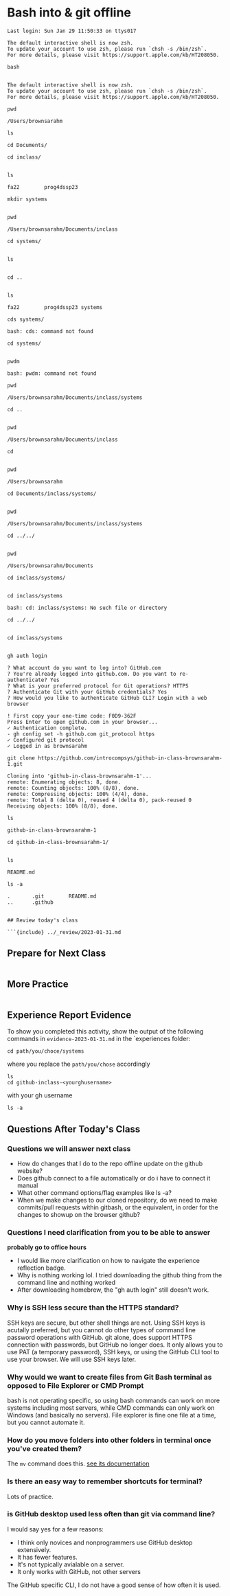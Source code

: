 # Bash into & git offline 

```
Last login: Sun Jan 29 11:50:33 on ttys017

The default interactive shell is now zsh.
To update your account to use zsh, please run `chsh -s /bin/zsh`.
For more details, please visit https://support.apple.com/kb/HT208050.
```


```
bash
```

```

The default interactive shell is now zsh.
To update your account to use zsh, please run `chsh -s /bin/zsh`.
For more details, please visit https://support.apple.com/kb/HT208050.
```


```
pwd
```

```
/Users/brownsarahm
```


```
ls
```


```
cd Documents/
```

```
cd inclass/
```

```
```


```
ls
```

```
fa22		prog4dssp23
```


```
mkdir systems
```

```
```


```
pwd
```

```
/Users/brownsarahm/Documents/inclass
```


```
cd systems/
```

```
```


```
ls
```

```
```


```
cd ..
```

```
```


```
ls
```

```
fa22		prog4dssp23	systems
```


```
cds systems/
```

```
bash: cds: command not found
```


```
cd systems/
```

```
```


```
pwdm
```

```
bash: pwdm: command not found
```


```
pwd
```

```
/Users/brownsarahm/Documents/inclass/systems
```


```
cd ..
```

```
```


```
pwd
```

```
/Users/brownsarahm/Documents/inclass
```


```
cd 
```

```
```


```
pwd
```

```
/Users/brownsarahm
```


```
cd Documents/inclass/systems/
```

```
```


```
pwd
```

```
/Users/brownsarahm/Documents/inclass/systems
```


```
cd ../../
```

```
```


```
pwd
```

```
/Users/brownsarahm/Documents
```


```
cd inclass/systems/
```

```
```


```
cd inclass/systems
```

```
bash: cd: inclass/systems: No such file or directory
```


```
cd ../../
```

```
```


```
cd inclass/systems
```

```
```


```
gh auth login
```

```
? What account do you want to log into? GitHub.com
? You're already logged into github.com. Do you want to re-authenticate? Yes
? What is your preferred protocol for Git operations? HTTPS
? Authenticate Git with your GitHub credentials? Yes
? How would you like to authenticate GitHub CLI? Login with a web browser

! First copy your one-time code: F0D9-362F
Press Enter to open github.com in your browser... 
✓ Authentication complete.
- gh config set -h github.com git_protocol https
✓ Configured git protocol
✓ Logged in as brownsarahm
```


```
git clone https://github.com/introcompsys/github-in-class-brownsarahm-1.git
```

```
Cloning into 'github-in-class-brownsarahm-1'...
remote: Enumerating objects: 8, done.
remote: Counting objects: 100% (8/8), done.
remote: Compressing objects: 100% (4/4), done.
remote: Total 8 (delta 0), reused 4 (delta 0), pack-reused 0
Receiving objects: 100% (8/8), done.
```


```
ls
```

```
github-in-class-brownsarahm-1
```


```
cd github-in-class-brownsarahm-1/
```

```
```


```
ls
```

```
README.md
```


```
ls -a
```

```
.		.git		README.md
..		.github
```


```

```

```
## Review today's class

```{include} ../_review/2023-01-31.md
```



## Prepare for Next Class

```{include} ../_prepare/2023-01-31.md
```



## More Practice

```{include} ../_practice/2023-01-31.md
```



## Experience Report Evidence

To show you completed this activity, show the output of the following commands in `evidence-2023-01-31.md` in the `experiences folder: 

```
cd path/you/choce/systems
```
where you replace the `path/you/chose` accordingly

```
ls 
cd github-inclass-<yourghusername>
```
with your gh username 

```
ls -a
```

## Questions After Today's Class 

### Questions we will answer next class 

- How do changes that I do to the repo offline update on the github website?
- Does github connect to a file automatically or do i have to connect it manual
- What other command options/flag examples like ls -a?
- When we make changes to our cloned repository, do we need to make commits/pull requests within gitbash, or the equivalent, in order for the changes to showup on the browser github?

### Questions I need clarification from you to be able to answer

__probably go to office hours__

- I would like more clarification on how to navigate the experience reflection badge.
- Why is nothing working lol. I tried downloading the github thing from the command line and nothing worked
- After downloading homebrew, the "gh auth login" still doesn't work. 


### Why is SSH less secure than the HTTPS standard?

SSH keys are secure, but other shell things are not.  Using SSH keys is acutally preferred, but you cannot do other types of command line password operations with GitHub.  git alone, does support HTTPS connection with passwords, but GitHub no longer does.  It only allows you to use PAT (a temporary password), SSH keys, or using the GitHub CLI tool to use your browser.  We will use SSH keys later. 

### Why would we want to create files from Git Bash terminal as opposed to File Explorer or CMD Prompt

bash is not operating specific, so using bash commands can work on more systems including most servers, while CMD commands can only work on Windows (and basically no servers).  File explorer is fine one file at a time, but you cannot automate it. 

### How do you move folders into other folders in terminal once you've created them?

The `mv` command does this. [see its documentation](https://man7.org/linux/man-pages/man1/mv.1.html) 

### Is there an easy way to remember shortcuts for terminal?

Lots of practice. 

### is GitHub desktop used less often than git via command line?

I would say yes for a few reasons: 
- I think only novices and nonprogrammers use GitHub desktop extensively.
- It has fewer features. 
- It's not typically avialable on a server. 
- It only works with GitHub, not other servers

The GitHub specific CLI, I do not have a good sense of how often it is used. 